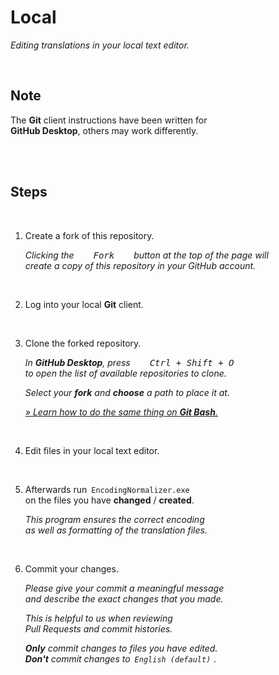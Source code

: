 
# Local

*Editing translations in your local text editor.*

<br>

## Note

The **Git** client instructions have been written for <br>
**GitHub Desktop**, others may work differently.

<br>
<br>

## Steps

<br>

1.  Create a fork of this repository.

    *Clicking the   <kbd>  Fork  </kbd>   button at the top of the page will* <br>
    *create a copy of this repository in your GitHub account.*
    
    <br>
    
2.  Log into your local **Git** client.

    <br>

3.  Clone the forked repository.

    *In **GitHub Desktop**, press   <kbd>  Ctrl + Shift + O  </kbd>* <br>
    *to open the list of available repositories to clone.*
    
    *Select your **fork** and **choose** a path to place it at.*
    
    *[» Learn how to do the same thing on **Git Bash**.][Bash]*
    
    <br>
    
4.  Edit files in your local text editor.

    <br>
    
5.  Afterwards run  `EncodingNormalizer.exe`  <br>
    on the files you have **changed** / **created**.

    *This program ensures the correct encoding* <br>
    *as well as formatting of the translation files.*
    
    <br>
    
6.  Commit your changes.

    *Please give your commit a meaningful message* <br>
    *and describe the exact changes that you made.*
    
    *This is helpful to us when reviewing* <br>
    *Pull Requests and commit histories.*
    
    ***Only*** *commit changes to files you have edited.* <br>
    ***Don't*** *commit changes to  `English (default)`  .*

<br>


<!----------------------------------------------------------------------------->

[Bash]: https://help.github.com/en/articles/fork-a-repo
